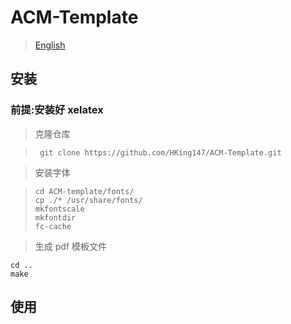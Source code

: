 # ACM-Template

> [English](./README.md)

## 安装

### 前提:安装好 xelatex

> 克隆仓库

> ```
>  git clone https://github.com/HKing147/ACM-Template.git
> ```

> 安装字体

> ```
> cd ACM-template/fonts/
> cp ./* /usr/share/fonts/
> mkfontscale
> mkfontdir
> fc-cache
> ```

> 生成 pdf 模板文件

```
cd ..
make
```

## 使用
